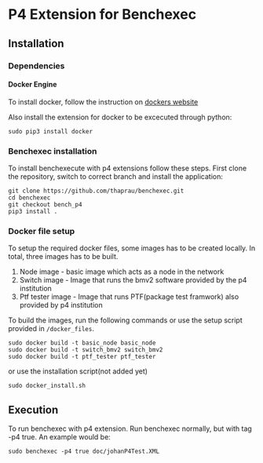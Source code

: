# P4 Extension for Benchexec

## Installation


### Dependencies

#### Docker Engine
To install docker, follow the instruction on [dockers website](https://docs.docker.com/engine/install/)

Also install the extension for docker to be excecuted through python:

```
sudo pip3 install docker
```

### Benchexec installation

To install benchexecute with p4 extensions follow these steps. First clone the repository, switch to correct
branch and install the application:

```
git clone https://github.com/thaprau/benchexec.git
cd benchexec
git checkout bench_p4
pip3 install .
```

### Docker file setup
To setup the required docker files, some images has to be created locally. In total, three images has to be built.
1. Node image - basic image which acts as a node in the network
2. Switch image - Image that runs the bmv2 software provided by the p4 institution
3. Ptf tester image - Image that runs PTF(package test framwork) also provided by p4 institution

To build the images, run the following commands or use the setup script provided in `/docker_files`.

```
sudo docker build -t basic_node basic_node
sudo docker build -t switch_bmv2 switch_bmv2
sudo docker build -t ptf_tester ptf_tester
```
or use the installation script(not added yet)

```
sudo docker_install.sh
```

## Execution

To run benchexec with p4 extension. Run benchexec normally, but with tag -p4 true. An example would be:
```
sudo benchexec -p4 true doc/johanP4Test.XML
```
